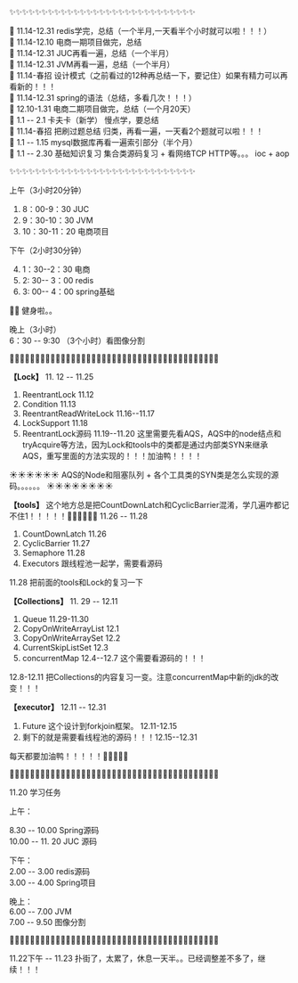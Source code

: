 :sparkles::sparkles::sparkles::sparkles::sparkles::sparkles::sparkles::sparkles::sparkles::sparkles::sparkles::sparkles::sparkles::sparkles::sparkles::sparkles::sparkles::sparkles::sparkles::sparkles::sparkles::sparkles::sparkles::sparkles::sparkles::sparkles::sparkles::sparkles::sparkles:

:sunflower: 11.14-12.31 redis学完，总结（一个半月,一天看半个小时就可以啦！！！）  
:sunflower: 11.14-12.10 电商一期项目做完，总结  
:sunflower: 11.14-12.31 JUC再看一遍，总结（一个半月）  
:sunflower: 11.14-12.31 JVM再看一遍，总结（一个半月）  
:sunflower: 11.14-春招 设计模式（之前看过的12种再总结一下，要记住）如果有精力可以再看新的！！！  
:sunflower: 11.14-12.31 spring的语法（总结，多看几次！！！）  
:sunflower: 12.10-1.31 电商二期项目做完，总结（一个月20天）     
:sunflower: 1.1 -- 2.1 卡夫卡（新学） 慢点学，要总结  
:sunflower: 11.14-春招 把刷过题总结 归类，再看一遍，一天看2个题就可以啦！！！  
:sunflower: 1.1 -- 1.15 mysql数据库再看一遍索引部分（半个月）    
:sunflower: 1.1 -- 2.30 基础知识复习 集合类源码复习 + 看网络TCP HTTP等。。。  ioc + aop  

:sparkles::sparkles::sparkles::sparkles::sparkles::sparkles::sparkles::sparkles::sparkles::sparkles::sparkles::sparkles::sparkles::sparkles::sparkles::sparkles::sparkles::sparkles::sparkles::sparkles::sparkles::sparkles::sparkles::sparkles::sparkles::sparkles::sparkles::sparkles::sparkles:

上午（3小时20分钟）  

1. 8：00-9：30 JUC  
2. 9：30-10：30 JVM  
3. 10：30-11：20 电商项目  

下午（2小时30分钟）  

4. 1：30--2：30 电商    
5. 2: 30-- 3：00 redis    
6. 3: 00-- 4：00 spring基础    


:muscle::muscle: 健身啦。。   
  
晚上（3小时）    
6：30 -- 9:30 （3个小时）看图像分割  



 :palm_tree::palm_tree::palm_tree::palm_tree::palm_tree::palm_tree::palm_tree::palm_tree::palm_tree::palm_tree::palm_tree::palm_tree::palm_tree::palm_tree::palm_tree::palm_tree::palm_tree::palm_tree::palm_tree::palm_tree::palm_tree::palm_tree::palm_tree::palm_tree::palm_tree::palm_tree::palm_tree::palm_tree::palm_tree::palm_tree::palm_tree::palm_tree::palm_tree::palm_tree::palm_tree::palm_tree::palm_tree::palm_tree::palm_tree::palm_tree::palm_tree:
 
 
 **【Lock】**  11. 12 -- 11.25      

1. ReentrantLock 11.12  
2. Condition 11.13  
3. ReentrantReadWriteLock  11.16--11.17
4. LockSupport 11.18
5. ReentrantLock源码 11.19--11.20 这里需要先看AQS，AQS中的node结点和tryAcquire等方法，因为Lock和tools中的类都是通过内部类SYN来继承AQS，重写里面的方法实现的！！！加油鸭！！！！     

:sunny::sunny::sunny::sunny::sunny::sunny:  AQS的Node和阻塞队列 + 各个工具类的SYN类是怎么实现的源码。。。。。。 :sunny::sunny::sunny::sunny::sunny::sunny::sunny::sunny:  

     


 **【tools】**  这个地方总是把CountDownLatch和CyclicBarrier混淆，学几遍咋都记不住1！！！！！:pig::pig::pig::pig::pig::pig:      11.26 --  11.28    

 1. CountDownLatch 11.26
 2. CyclicBarrier  11.27
 3. Semaphore  11.28
 4. Executors 跟线程池一起学，需要看源码
 
 11.28 把前面的tools和Lock的复习一下   
 
 
 **【Collections】**   11. 29 -- 12.11     
  
 1. Queue   11.29-11.30
 2. CopyOnWriteArrayList  12.1
 3. CopyOnWriteArraySet 12.2
 4. CurrentSkipListSet  12.3
 5. concurrentMap  12.4--12.7 这个需要看源码的！！！
 
 12.8-12.11 把Collections的内容复习一变。注意concurrentMap中新的jdk的改变！！！  
 
 
 **【executor】**  12.11 -- 12.31   
  
 1. Future 这个设计到forkjoin框架。 12.11-12.15
 2. 剩下的就是需要看线程池的源码！！！12.15--12.31 
 
 
 每天都要加油鸭！！！！！:hatched_chick::hatched_chick::hatched_chick::hatched_chick::hatched_chick:      
 
:palm_tree::palm_tree::palm_tree::palm_tree::palm_tree::palm_tree::palm_tree::palm_tree::palm_tree::palm_tree::palm_tree::palm_tree::palm_tree::palm_tree::palm_tree::palm_tree::palm_tree::palm_tree::palm_tree::palm_tree::palm_tree::palm_tree::palm_tree::palm_tree::palm_tree::palm_tree::palm_tree::palm_tree::palm_tree::palm_tree::palm_tree::palm_tree::palm_tree::palm_tree::palm_tree::palm_tree::palm_tree::palm_tree::palm_tree::palm_tree::palm_tree:    
 
 
 11.20 学习任务        
 
 上午：    
  
8.30 -- 10.00 Spring源码   
10.00 -- 11. 20 JUC 源码   

下午：   
2.00 -- 3.00 redis源码   
3.00 -- 4.00 Spring项目   

晚上：  
6.00 -- 7.00 JVM    
7.00 -- 9.50 图像分割       

 
:palm_tree::palm_tree::palm_tree::palm_tree::palm_tree::palm_tree::palm_tree::palm_tree::palm_tree::palm_tree::palm_tree::palm_tree::palm_tree::palm_tree::palm_tree::palm_tree::palm_tree::palm_tree::palm_tree::palm_tree::palm_tree::palm_tree::palm_tree::palm_tree::palm_tree::palm_tree::palm_tree::palm_tree::palm_tree::palm_tree::palm_tree::palm_tree::palm_tree::palm_tree::palm_tree::palm_tree::palm_tree::palm_tree::palm_tree::palm_tree::palm_tree:      

11.22下午 -- 11.23 扑街了，太累了，休息一天半。。已经调整差不多了，继续！！！   
   

